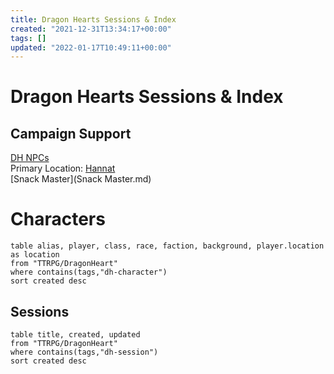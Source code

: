 ```yaml
---
title: Dragon Hearts Sessions & Index
created: "2021-12-31T13:34:17+00:00"
tags: []
updated: "2022-01-17T10:49:11+00:00"
---
```


# Dragon Hearts Sessions & Index

## Campaign Support

[DH NPCs](DH+NPCs.md)  
Primary Location: [Hannat](Hannat.md)  
[Snack Master](Snack Master.md)

# Characters

````dataview
table alias, player, class, race, faction, background, player.location as location
from "TTRPG/DragonHeart"
where contains(tags,"dh-character")
sort created desc
````

## Sessions

````dataview
table title, created, updated
from "TTRPG/DragonHeart"
where contains(tags,"dh-session")
sort created desc
````
